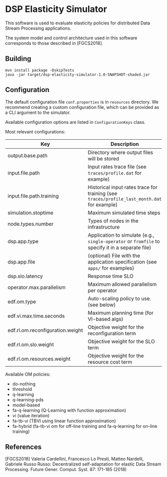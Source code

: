 # DSP Elasticity Simulator

This software is used to evaluate elasticity policies for distributed Data
Stream Processing applications.

The system model and control architecture used in this software corresponds to
those described in [FGCS2018].

## Building ##

	mvn install package -DskipTests
	java -jar target/dsp-elasticity-simulator-1.0-SNAPSHOT-shaded.jar


## Configuration ##

The default configuration file `conf.properties` is in `resources` directory.
We recommend creating a custom configuration file, which can be provided as
a CLI argument to the simulator.

Available configuration options are listed in `ConfigurationKeys` class.

Most relevant configurations:

Key|Description
---|-----------
output.base.path|Directory where output files will be stored
input.file.path | Input rates trace file (see `traces/profile.dat` for example)
input.file.path.training | Historical input rates trace for training (see `traces/profile_last_month.dat` for example)
simulation.stoptime | Maximum simulated time steps
node.types.number | Types of nodes in the infrastructure 
dsp.app.type | Application to simulate (e.g., `single-operator` or `fromfile` to specify it in a separate file)
dsp.app.file | (optional) File with the application specification (see `apps/` for examples)
dsp.slo.latency | Response time SLO
operator.max.parallelism | Maximum allowed parallelism per operator
edf.om.type | Auto-scaling policy to use. (see below)
edf.vi.max.time.seconds | Maximum planning time (for VI-based algs)
edf.rl.om.reconfiguration.weight | Objective weight for the reconfiguration term
edf.rl.om.slo.weight | Objective weight for the SLO term
edf.rl.om.resources.weight | Objective weight for the resource cost term


Available OM policies:

<ul>
  <li>do-nothing</li>
  <li>threshold</li>
  <li>q-learning</li>
  <li>q-learning-pds</li>
  <li>model-based</li>
  <li>fa-q-learning (Q-Learning with function approximation)</li>
  <li>vi (value iteration)</li>
  <li>fa-tb-vi (TBVI using linear function approximation)</li>
  <li>fa-hybrid (fa-tb-vi om for off-line training and fa-q-learning for on-line training)</li>
  </ul>



## References ##

[FGCS2018] Valeria Cardellini, Francesco Lo Presti, Matteo Nardelli, Gabriele Russo Russo:
Decentralized self-adaptation for elastic Data Stream Processing. Future Gener. Comput. Syst. 87: 171-185 (2018)
